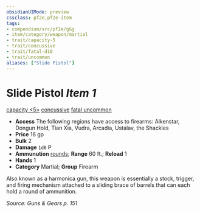 ```yaml
---
obsidianUIMode: preview
cssclass: pf2e,pf2e-item
tags:
- compendium/src/pf2e/g&g
- item/category/weapon/martial
- trait/capacity-5
- trait/concussive
- trait/fatal-d10
- trait/uncommon
aliases: ["Slide Pistol"]
---
```

# Slide Pistol *Item 1*  
[capacity <5>](../../../Rules/traits/capacity-g-g.md)  [concussive](../../../Rules/traits/concussive-g-g.md)  [fatal <d10>](../../../Rules/traits/fatal.md)  [uncommon](../../../Rules/traits/uncommon.md)  

- **Access** The following regions have access to firearms: Alkenstar, Dongun Hold, Tian Xia, Vudra, Arcadia, Ustalav, the Shackles
- **Price** 16 gp
- **Bulk** 2
- **Damage** `1d6` P
- **Ammunution** [rounds](round-10-g-g.md); **Range** 60 ft.; **Reload** 1
- **Hands** 1
- **Category** Martial; **Group** Firearm 

Also known as a harmonica gun, this weapon is essentially a stock, trigger, and firing mechanism attached to a sliding brace of barrels that can each hold a round of ammunition.

*Source: Guns & Gears p. 151*
